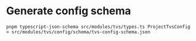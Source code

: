 # Generate config schema
```
pnpm typescript-json-schema src/modules/tvs/types.ts ProjectTvsConfig > src/modules/tvs/config/schema/tvs-config-schema.json
```
